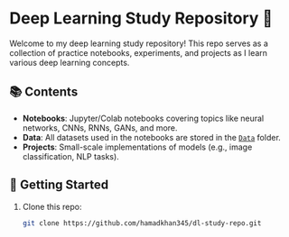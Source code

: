 # Deep Learning Study Repository 🧠

Welcome to my deep learning study repository! This repo serves as a collection of practice notebooks, experiments, and projects as I learn various deep learning concepts. 

## 📚 **Contents**
- **Notebooks**: Jupyter/Colab notebooks covering topics like neural networks, CNNs, RNNs, GANs, and more.
- **Data**: All datasets used in the notebooks are stored in the [`Data`](./Data) folder.
- **Projects**: Small-scale implementations of models (e.g., image classification, NLP tasks).

## 🚀 **Getting Started**
1. Clone this repo:
   ```bash
   git clone https://github.com/hamadkhan345/dl-study-repo.git
